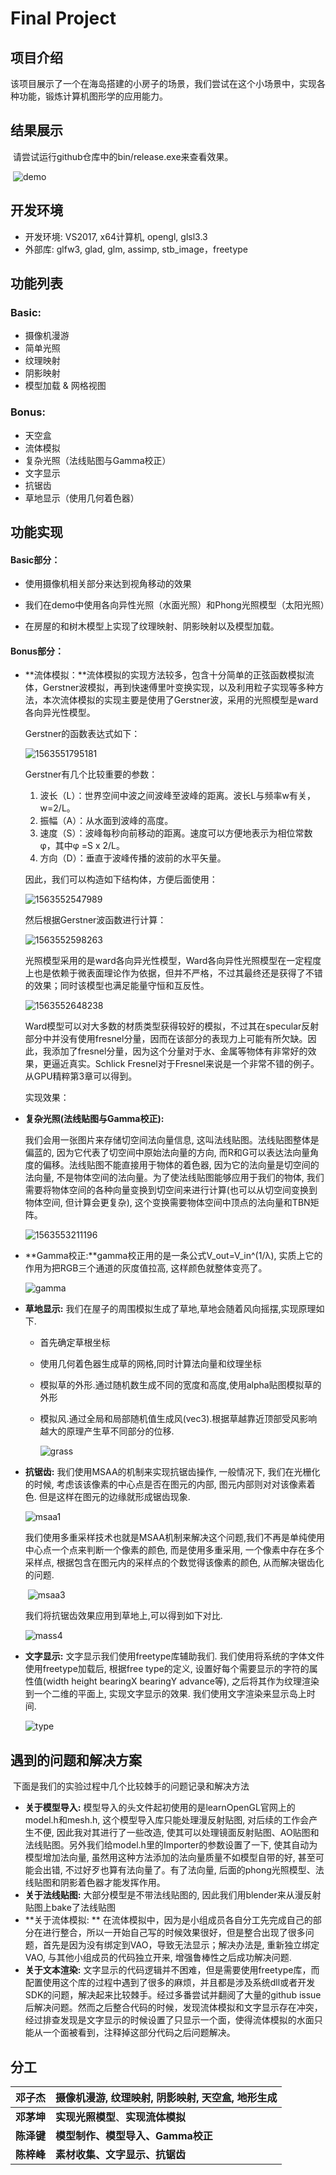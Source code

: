 # Final Project

## 项目介绍

​	该项目展示了一个在海岛搭建的小房子的场景，我们尝试在这个小场景中，实现各种功能，锻炼计算机图形学的应用能力。

## 结果展示

​	请尝试运行github仓库中的bin/release.exe来查看效果。

​	![demo](https://github.com/sysu-cg-team/final/blob/master/doc/assets/demo.gif)

## 开发环境

- 开发环境: VS2017, x64计算机, opengl, glsl3.3
- 外部库: glfw3, glad, glm, assimp, stb_image，freetype

## 功能列表

### Basic:

- 摄像机漫游
- 简单光照
- 纹理映射
- 阴影映射
- 模型加载 & 网格视图

### Bonus:

- 天空盒
- 流体模拟
- 复杂光照（法线贴图与Gamma校正）
- 文字显示
- 抗锯齿
- 草地显示（使用几何着色器）

## 功能实现

#### Basic部分：

- 使用摄像机相关部分来达到视角移动的效果

- 我们在demo中使用各向异性光照（水面光照）和Phong光照模型（太阳光照）

- 在房屋的和树木模型上实现了纹理映射、阴影映射以及模型加载。

#### Bonus部分：

- **流体模拟：**流体模拟的实现方法较多，包含十分简单的正弦函数模拟流体，Gerstner波模拟，再到快速傅里叶变换实现，以及利用粒子实现等多种方法，本次流体模拟的实现主要是使用了Gerstner波，采用的光照模型是ward各向异光性模型。

  Gerstner的函数表达式如下：

  ![1563551795181](https://github.com/sysu-cg-team/final/blob/master/doc/assets/1563551795181.png)

  

  Gerstner有几个比较重要的参数：

  1. 波长（L）：世界空间中波之间波峰至波峰的距离。波长L与频率w有关，w=2/L。
  2. 振幅（A）：从水面到波峰的高度。
  3. 速度（S）：波峰每秒向前移动的距离。速度可以方便地表示为相位常数φ，其中φ
     =S x 2/L。
  4. 方向（D）：垂直于波峰传播的波前的水平矢量。

  因此，我们可以构造如下结构体，方便后面使用：

  ![1563552547989](https://github.com/sysu-cg-team/final/blob/master/doc/assets/1563552547989.png)

  然后根据Gerstner波函数进行计算：

  ![1563552598263](https://github.com/sysu-cg-team/final/blob/master/doc/assets/1563552598263.png)

  光照模型采用的是ward各向异光性模型，Ward各向异性光照模型在一定程度上也是依赖于微表面理论作为依据，但并不严格，不过其最终还是获得了不错的效果；同时该模型也满足能量守恒和互反性。

  ![1563552648238](https://github.com/sysu-cg-team/final/blob/master/doc/assets/1563552648238.png)

  Ward模型可以对大多数的材质类型获得较好的模拟，不过其在specular反射部分中并没有使用fresnel分量，因而在该部分的表现力上可能有所欠缺。因此，我添加了fresnel分量，因为这个分量对于水、金属等物体有非常好的效果，更逼近真实。Schlick Fresnel对于Fresnel来说是一个非常不错的例子。从GPU精粹第3章可以得到。

  实现效果：

- **复杂光照(法线贴图与Gamma校正):**

  我们会用一张图片来存储切空间法向量信息, 这叫法线贴图。法线贴图整体是偏蓝的, 因为它代表了切空间中原始法向量的方向, 而R和G可以表达法向量角度的偏移。法线贴图不能直接用于物体的着色器, 因为它的法向量是切空间的法向量, 不是物体空间的法向量。为了使法线贴图能够应用于我们的物体, 我们需要将物体空间的各种向量变换到切空间来进行计算(也可以从切空间变换到物体空间, 但计算会更复杂), 这个变换需要物体空间中顶点的法向量和TBN矩阵。

  ![1563553211196](https://github.com/sysu-cg-team/final/blob/master/doc/assets/tex_Barrel_normal.tga.png)

- **Gamma校正:**gamma校正用的是一条公式V_out=V_in^(1/λ), 实质上它的作用为把RGB三个通道的灰度值拉高, 这样颜色就整体变亮了。

  ![gamma](https://github.com/sysu-cg-team/final/blob/master/doc/assets/gamma.png)

- **草地显示:** 我们在屋子的周围模拟生成了草地,草地会随着风向摇摆,实现原理如下.

  - 首先确定草根坐标

  - 使用几何着色器生成草的网格,同时计算法向量和纹理坐标

  - 模拟草的外形.通过随机数生成不同的宽度和高度,使用alpha贴图模拟草的外形

  - 模拟风.通过全局和局部随机值生成风(vec3).根据草越靠近顶部受风影响越大的原理产生草不同部分的位移.

    ![grass](https://github.com/sysu-cg-team/final/blob/master/doc/assets/grass.gif)

- **抗锯齿:** 我们使用MSAA的机制来实现抗锯齿操作, 一般情况下, 我们在光栅化的时候, 考虑该该像素的中心点是否在图元的内部, 图元内部则对对该像素着色. 但是这样在图元的边缘就形成锯齿现象.

  ![msaa1](https://github.com/sysu-cg-team/final/blob/master/doc/assets/msaa2.png)

  ​	我们使用多重采样技术也就是MSAA机制来解决这个问题,我们不再是单纯使用中心点一个点来判断一个像素的颜色, 而是使用多重采用, 一个像素中存在多个采样点, 根据包含在图元内的采样点的个数觉得该像素的颜色, 从而解决锯齿化的问题.

  ​				![msaa3](https://github.com/sysu-cg-team/final/blob/master/doc/assets/msaa3.png)

  我们将抗锯齿效果应用到草地上,可以得到如下对比.

  ![mass4](https://github.com/sysu-cg-team/final/blob/master/doc/assets/msaa4.png)

- **文字显示:** 文字显示我们使用freetype库辅助我们. 我们使用将系统的字体文件使用freetype加载后, 根据free type的定义, 设置好每个需要显示的字符的属性值(width height bearingX bearingY advance等), 之后将其作为纹理渲染到一个二维的平面上, 实现文字显示的效果. 我们使用文字渲染来显示岛上时间.

  ![type](https://github.com/sysu-cg-team/final/blob/master/doc/assets/type.png)

## 遇到的问题和解决方案

​	下面是我们的实验过程中几个比较棘手的问题记录和解决方法

- **关于模型导入:** 模型导入的头文件起初使用的是learnOpenGL官网上的model.h和mesh.h, 这个模型导入库只能处理漫反射贴图, 对后续的工作会产生不便, 因此我对其进行了一些改造, 使其可以处理镜面反射贴图、AO贴图和法线贴图。另外我们给model.h里的Importer的参数设置了一下, 使其自动为模型增加法向量, 虽然用这种方法添加的法向量质量不如模型自带的好, 甚至可能会出错, 不过好歹也算有法向量了。有了法向量, 后面的phong光照模型、法线贴图和阴影着色器才能发挥作用。
- **关于法线贴图:** 大部分模型是不带法线贴图的, 因此我们用blender来从漫反射贴图上bake了法线贴图
- **关于流体模拟: ** 在流体模拟中，因为是小组成员各自分工先完成自己的部分在进行整合，所以一开始自己写的时候效果很好，但是整合出现了很多问题，首先是因为没有绑定到VAO，导致无法显示；解决办法是, 重新独立绑定VAO, 与其他小组成员的代码独立开来, 增强鲁棒性之后成功解决问题.
- **关于文本渲染:** 文字显示的代码逻辑并不困难，但是需要使用freetype库，而配置使用这个库的过程中遇到了很多的麻烦，并且都是涉及系统dll或者开发SDK的问题，解决起来比较棘手。经过多番尝试并翻阅了大量的github issue后解决问题。然而之后整合代码的时候，发现流体模拟和文字显示存在冲突，经过排查发现是文字显示的时候设置了只显示一个面，使得流体模拟的水面只能从一个面被看到，注释掉这部分代码之后问题解决。

## 分工

| 邓子杰  | 摄像机漫游, 纹理映射, 阴影映射, 天空盒, 地形生成 |
| ------ | ---- |
| **邓茅坤** | **实现光照模型**、**实现流体模拟** |
| **陈泽键** | **模型制作、模型导入、Gamma校正** |
| **陈梓峰** | **素材收集、文字显示、抗锯齿** |


